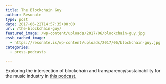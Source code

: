 ```yaml
---
title: The Blockchain Guy
author: Resonate
type: post
date: 2017-06-22T14:57:35+00:00
url: /the-blockchain-guy/
featured_image: /wp-content/uploads/2017/06/blockchain-guy.jpg
essb_cached_image:
  - https://resonate.is/wp-content/uploads/2017/06/blockchain-guy.jpg
categories:
  - press-podcasts

---
```

Exploring the intersection of blockchain and transparency/sustainability for the music industry in [this podcast.][1]

 [1]: http://blockchain.global/peter-harris/